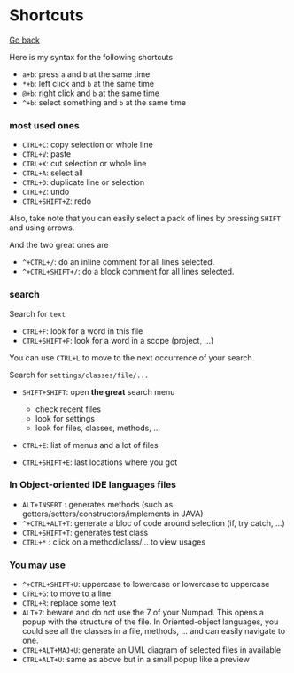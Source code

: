# Shortcuts

[Go back](..)

Here is my syntax for the following shortcuts

* ``a+b``: press `a` and `b` at the same time
* ``*+b``: left click and `b` at the same time
* ``@+b``: right click and `b` at the same time
* ``^+b``: select something and `b` at the same time

### most used ones

* ``CTRL+C``: copy selection or whole line
* ``CTRL+V``: paste
* ``CTRL+X``: cut selection or whole line
* ``CTRL+A``: select all
* ``CTRL+D``: duplicate line or selection
* ``CTRL+Z``: undo
* ``CTRL+SHIFT+Z``: redo

Also, take note that you can easily select a pack of lines
by pressing ``SHIFT`` and using arrows.

And the two great ones are

* ``^+CTRL+/``: do an inline comment for all lines selected.
* ``^+CTRL+SHIFT+/``: do a block comment for all lines selected.

### search

Search for ``text``

* ``CTRL+F``: look for a word in this file
* ``CTRL+SHIFT+F``: look for a word in a scope (project, ...)

You can use ``CTRL+L`` to move to the next occurrence
of your search.

Search for ``settings/classes/file/...``

* ``SHIFT+SHIFT``: open **the great** search menu

    * check recent files
    * look for settings
    * look for files, classes, methods, ...

* ``CTRL+E``: list of menus and a lot of files
* ``CTRL+SHIFT+E``: last locations where you got

### In Object-oriented IDE languages files

* ``ALT+INSERT`` : generates methods (such as getters/setters/constructors/implements in JAVA)
* ``^+CTRL+ALT+T``: generate a bloc of code around selection (if, try catch, ...)
* ``CTRL+SHIFT+T``: generates test class
* ``CTRL+*`` : click on a method/class/... to view usages

### You may use

* ``^+CTRL+SHIFT+U``: uppercase to lowercase or lowercase to uppercase
* ``CTRL+G``: to move to a line
* ``CTRL+R``: replace some text
* ``ALT+7``: beware and do not use the 7 of your Numpad. This opens a 
  popup with the structure of the file. In Oriented-object languages,
you could see all the classes in a file, methods, ...
and can easily navigate to one.
* ``CTRL+ALT+MAJ+U``: generate an UML diagram of selected files
in available
* ``CTRL+ALT+U``: same as above but in a small popup like a preview
